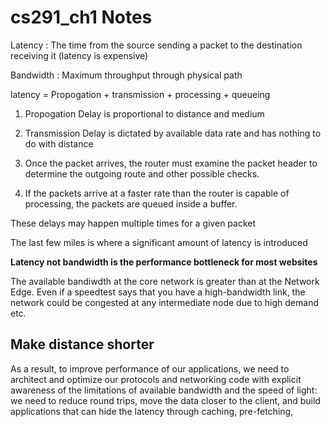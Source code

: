 # cs291_ch1 Notes
Latency
: The time from the source sending a packet to the destination receiving it
(latency is expensive)

Bandwidth
: Maximum throughput through physical path


latency = Propogation +  transmission + processing + queueing 

1. Propogation Delay is proportional to distance and medium

2. Transmission Delay is dictated by available data rate and has nothing to do with distance

3. Once the packet arrives, the router must examine the packet header to determine the outgoing route and other possible checks.

4. If the packets arrive at a faster rate than the router is capable of processing, the packets are queued inside a buffer.

These delays may happen multiple times for a given packet


The last few  miles is where a significant amount  of  latency is introduced

**Latency not bandwidth is the performance bottleneck for most websites**

The available bandiwdth at the core network is greater than at the Network Edge. Even  if a speedtest  says that you have a high-bandwidth link, the network could be congested at any intermediate node due to high demand etc.

##  Make distance shorter
As a result, to improve performance of our applications, we need to architect and optimize our protocols and networking code with explicit awareness of the limitations of available bandwidth and the speed of light: we need to reduce round trips, move the data closer to the client, and build applications that can hide the latency through caching, pre-fetching,


